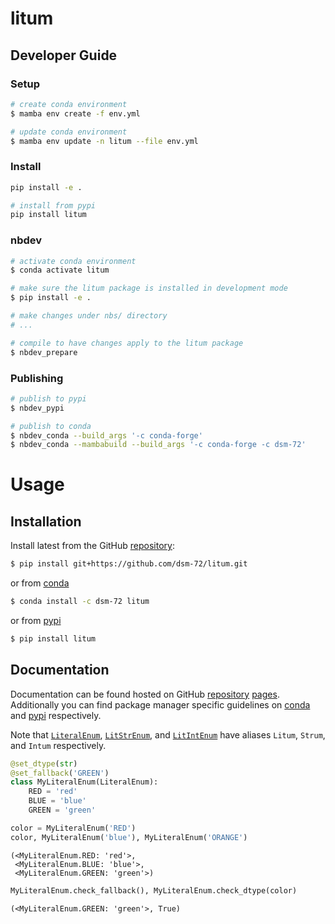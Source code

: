 # litum

<!-- WARNING: THIS FILE WAS AUTOGENERATED! DO NOT EDIT! -->

## Developer Guide

### Setup

``` sh
# create conda environment
$ mamba env create -f env.yml

# update conda environment
$ mamba env update -n litum --file env.yml
```

### Install

``` sh
pip install -e .

# install from pypi
pip install litum
```

### nbdev

``` sh
# activate conda environment
$ conda activate litum

# make sure the litum package is installed in development mode
$ pip install -e .

# make changes under nbs/ directory
# ...

# compile to have changes apply to the litum package
$ nbdev_prepare
```

### Publishing

``` sh
# publish to pypi
$ nbdev_pypi

# publish to conda
$ nbdev_conda --build_args '-c conda-forge'
$ nbdev_conda --mambabuild --build_args '-c conda-forge -c dsm-72'
```

# Usage

## Installation

Install latest from the GitHub
[repository](https://github.com/dsm-72/litum):

``` sh
$ pip install git+https://github.com/dsm-72/litum.git
```

or from [conda](https://anaconda.org/dsm-72/litum)

``` sh
$ conda install -c dsm-72 litum
```

or from [pypi](https://pypi.org/project/litum/)

``` sh
$ pip install litum
```

## Documentation

Documentation can be found hosted on GitHub
[repository](https://github.com/dsm-72/litum)
[pages](https://dsm-72.github.io/litum/). Additionally you can find
package manager specific guidelines on
[conda](https://anaconda.org/dsm-72/litum) and
[pypi](https://pypi.org/project/litum/) respectively.

Note that
[`LiteralEnum`](https://dsm-72.github.io/litum/enum.html#literalenum),
[`LitStrEnum`](https://dsm-72.github.io/litum/enum.html#litstrenum), and
[`LitIntEnum`](https://dsm-72.github.io/litum/enum.html#litintenum) have
aliases `Litum`, `Strum`, and `Intum` respectively.

``` python
@set_dtype(str)
@set_fallback('GREEN')
class MyLiteralEnum(LiteralEnum):
    RED = 'red'
    BLUE = 'blue'
    GREEN = 'green'

color = MyLiteralEnum('RED')
color, MyLiteralEnum('blue'), MyLiteralEnum('ORANGE')
```

    (<MyLiteralEnum.RED: 'red'>,
     <MyLiteralEnum.BLUE: 'blue'>,
     <MyLiteralEnum.GREEN: 'green'>)

``` python
MyLiteralEnum.check_fallback(), MyLiteralEnum.check_dtype(color)
```

    (<MyLiteralEnum.GREEN: 'green'>, True)
